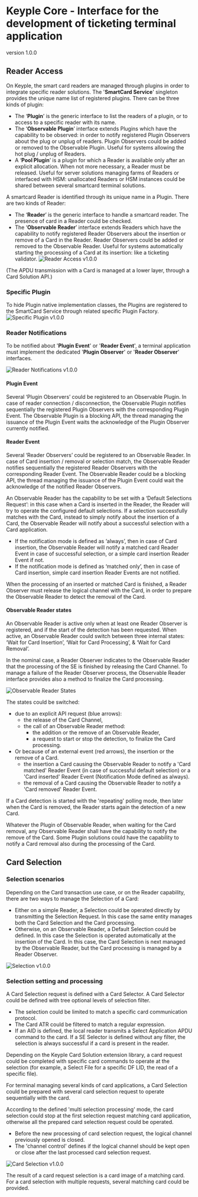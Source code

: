 # Keyple Core - Interface for the development of ticketing terminal application
version 1.0.0

## Reader Access
On Keyple, the smart card readers are managed through plugins in order to integrate specific reader solutions.
The '**SmartCard Service**' singleton provides the unique name list of registered plugins. There can be three kinds of plugin:
 - The ‘**Plugin**’ is the generic interface to list the readers of a plugin, or to access to a specific reader with its name.
 - The ‘**Observable Plugin**’ interface extends Plugins which have the capability to be observed: in order to notify registered Plugin Observers about the plug or unplug of readers. Plugin Observers could be added or removed to the Observable Plugin. Useful for systems allowing the hot plug / unplug of Readers.
 - A ‘**Pool Plugin**’ is a plugin for which a Reader is available only after an explicit allocation. When not more necessary, a Reader must be released. Useful for server solutions managing farms of Readers or interfaced with HSM: unallocated Readers or HSM instances could be shared between several smartcard terminal solutions.

A smartcard Reader is identified through its unique name in a Plugin. There are two kinds of Reader:
 - The ‘**Reader**’ is the generic interface to handle a smartcard reader. The presence of card in a Reader could be checked.
 - The ‘**Observable Reader**’ interface extends Readers which have the capability to notify registered Reader Observers about the insertion or remove of a Card in the Reader. Reader Observers could be added or removed to the Observable Reader. Useful for systems automatically starting the processing of a Card at its insertion: like a ticketing validator.
![Reader Access v1.0.0](img/KeypleCore_Reader_ClassDiag_PluginSettingAndReaderAccess_1_0_0.svg)

(The APDU transmission with a Card is managed at a lower layer, through a Card Solution API.)

### Specific Plugin
To hide Plugin native implementation classes, the Plugins are registered to the SmartCard Service through related specific Plugin Factory.
![Specific Plugin v1.0.0](img/KeypleCore_Reader_ClassDiag_SpecificPluginAndReader_1_0_0.svg)

### Reader Notifications
To be notified about '**Plugin Event**' or '**Reader Event**', a terminal application must implement the dedicated '**Plugin Observer**' or '**Reader Observer**' interfaces.

![Reader Notifications v1.0.0](img/KeypleCore_Reader_ClassDiag_ObservablePluginAndReaderEvents_1_0_0.svg)

#### Plugin Event
Several ‘Plugin Observers’ could be registered to an Observable Plugin.
In case of reader connection / disconnection, the Observable Plugin notifies sequentially the registered Plugin Observers with the corresponding Plugin Event.
The Observable Plugin is a blocking API, the thread managing the issuance of the Plugin Event waits the acknowledge of the Plugin Observer currently notified.

#### Reader Event
Several ‘Reader Observers’ could be registered to an Observable Reader.
In case of Card insertion / removal or selection match, the Observable Reader notifies sequentially the registered Reader Observers with the corresponding Reader Event. The Observable Reader could be a blocking API, the thread managing the issuance of the Plugin Event could wait the acknowledge of the notified Reader Observers.

An Observable Reader has the capability to be set with a ‘Default Selections Request’: in this case when a Card is inserted in the Reader, the Reader will try to operate the configured default selections. If a selection successfully matches with the Card, instead to simply notify about the insertion of a Card, the Observable Reader will notify about a successful selection with a Card application.
 - If the notification mode is defined as ‘always’, then in case of Card insertion, the Observable Reader will notify a matched card Reader Event in case of successful selection, or a simple card insertion Reader Event if not.
 - If the notification mode is defined as ‘matched only’, then in case of Card insertion, simple card insertion Reader Events are not notified.

When the processing of an inserted or matched Card is finished, a Reader Observer must release the logical channel with the Card, in order to prepare the Observable Reader to detect the removal of the Card.

#### Observable Reader states
An Observable Reader is active only when at least one Reader Observer is registered, and if the start of the detection has been requested. 
When active, an Observable Reader could switch between three internal states: ‘Wait for Card Insertion’, ‘Wait for Card Processing’, & ‘Wait for Card Removal’.

In the nominal case, a Reader Observer indicates to the Observable Reader that the processing of the SE is finished by releasing the Card Channel.
To manage a failure of the Reader Observer process, the Observable Reader interface provides also a method to finalize the Card processing.

![Observable Reader States](img/KeypleCore_Reader_StateDiag_ObservableReaderStates_1_0_0.svg)

The states could be switched:
 - due to an explicit API request (blue arrows):
   - the release of the Card Channel,
   - the call of an Observable Reader method:
     - the addition or the remove of an Observable Reader,
     - a request to start or stop the detection, to finalize the Card processing.
 - Or because of an external event (red arrows), the insertion or the remove of a Card.
   - the insertion a Card causing the Observable Reader to notify a 'Card matched' Reader Event (in case of successful default selection) or a 'Card inserted' Reader Event (Notification Mode defined as always).
   - the removal of a Card causing the Observable Reader to notify a 'Card removed' Reader Event.

If a Card detection is started with the 'repeating' polling mode, then later when the Card is removed, the Reader starts again the detection of a new Card.

Whatever the Plugin of Observable Reader, when waiting for the Card removal, any Observable Reader shall have the capability to notify the remove of the Card.
Some Plugin solutions could have the capability to notify a Card removal also during the processing of the Card.


## Card Selection

### Selection scenarios
Depending on the Card transaction use case, or on the Reader capability, there are two ways to manage the Selection of a Card:
 - Either on a simple Reader, a Selection could be operated directly by transmitting the Selection Request. In this case the same entity manages both the Card Selection and the Card processing.
 - Otherwise, on an Observable Reader, a Default Selection could be defined. In this case the Selection is operated automatically at the insertion of the Card. In this case, the Card Selection is next managed by the Observable Reader, but the Card processing is managed by a Reader Observer.

![Selection v1.0.0](img/KeypleCore_CardSelection_ActivityDiag_Scenarii.svg)

### Selection setting and processing
A Card Selection request is defined with a Card Selector. A Card Selector could be defined with tree optional levels of selection filter.
 - The selection could be limited to match a specific card communication protocol.
 - The Card ATR could be filtered to match a regular expression.
 - If an AID is defined, the local reader transmits a Select Application APDU command to the card.
If a SE Selector is defined without any filter, the selection is always successful if a card is present in the reader.

Depending on the Keyple Card Solution extension library, a card request could be completed with specific card commands to operate at the selection (for example, a Select File for a specific DF LID, the read of a specific file).

For terminal managing several kinds of card applications, a Card Selection could be prepared with several card selection request to operate sequentially with the card.

According to the defined 'multi selection processing' mode, the card selection could stop at the first selection request matching card application, otherwise all the prepared card selection request could be operated.
 - Before the new processing of card selection request, the logical channel previously opened is closed.
 - The 'channel control' defines if the logical channel should be kept open or close after the last processed card selection request.

![Card Selection v1.0.0](img/KeypleCore_CardSelection_ClassDiag_SelectorAndSelection_1_0_0.svg)

The result of a card request selection is a card image of a matching card. For a card selection with multiple requests, several matching card could be provided.
